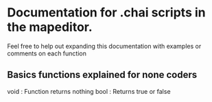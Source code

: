 # Documentation for .chai scripts in the mapeditor.

Feel free to help out expanding this documentation with examples or comments on each function

## Basics functions explained for none coders

void : Function returns nothing
bool : Returns true or false

